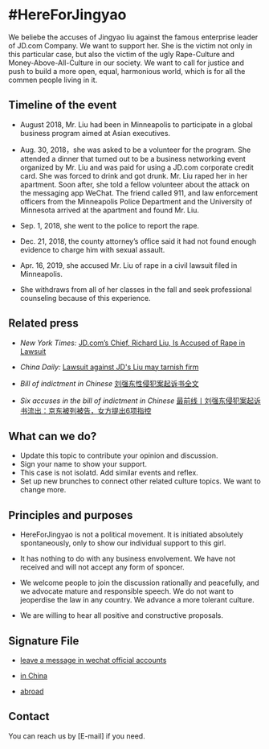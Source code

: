**#HereForJingyao**
======

We beliebe the accuses of Jingyao liu against the famous enterprise leader of JD.com Company. We want to support her. She is the victim not only in this particular case, but also the victim of the ugly Rape-Culture and Money-Above-All-Culture in our society. We want to call for justice and push to build a more open, equal, harmonious world, which is for all the commen people living in it.

**Timeline of the event**
---
  
- August 2018, Mr. Liu had been in Minneapolis to participate in a global business program aimed at Asian executives.

- Aug. 30, 2018，she was asked to be a volunteer for the program. She attended a dinner that turned out to be a business networking event organized by Mr. Liu and was paid for using a JD.com corporate credit card. She was forced to drink and got drunk. Mr. Liu raped her in her apartment. Soon after, she told a fellow volunteer about the attack on the messaging app WeChat. The friend called 911, and law enforcement officers from the Minneapolis Police Department and the University of Minnesota arrived at the apartment and found Mr. Liu. 

- Sep. 1, 2018, she went to the police to report the rape.

- Dec. 21, 2018, the county attorney’s office said it had not found enough evidence to charge him with sexual assault.

- Apr. 16, 2019, she accused Mr. Liu of rape in a civil lawsuit filed in Minneapolis.

- She withdraws from all of her classes in the fall and seek professional counseling because of this experience.

  
**Related press**
---

* *New York Times:* [JD.com’s Chief, Richard Liu, Is Accused of Rape in Lawsuit](https://www.nytimes.com/2019/04/16/business/jdcom-ceo-richard-liu-rape-lawsuit.html?_ga=2.133205321.69280806.1555612989-1882203676.1555612989)
* *China Daily:*  [Lawsuit against JD's Liu may tarnish firm](http://www.chinadaily.com.cn/a/201904/18/WS5cb7ce29a3104842260b6d65.html)

* *Bill of indictment in Chinese* [刘强东性侵犯案起诉书全文](https://www.huxiu.com/article/294948.html)

* *Six accuses in the bill of indictment in Chinese* [最前线丨刘强东侵犯案起诉书流出：京东被列被告，女方提出6项指控](https://36kr.com/p/5195921)

**What can we do?**
---

- Update this topic to contribute your opinion and discussion.
- Sign your name to show your support.
- This case is not isolatd. Add similar events and reflex.
- Set up new brunches to connect other related culture topics. We want to change more.

**Principles and purposes**
---

* HereForJingyao is not a political movement. It is initiated absolutely spontaneously, only to show our individual support to this girl.

* It has nothing to do with any business envolvement. We have not received and will not accept any form of sponcer. 

* We welcome people to join the discussion rationally and peacefully, and we advocate mature and responsible speech. We do not want to jeoperdise the law in any country. We advance a more tolerant culture. 

* We are willing to hear all positive and constructive proposals.


Signature File
---

- [leave a message in wechat official accounts](https://mp.weixin.qq.com/s/vvriWTw4G2thtAV1bFhwoQ)

- [in China](https://shimo.im/sheets/DdIkf27jjjsiO1Ew/)

- [abroad](https://forms.gle/bLk7Gub5HMdYFUC4A)

Contact
---

You can reach us by [E-mail] if you need.
